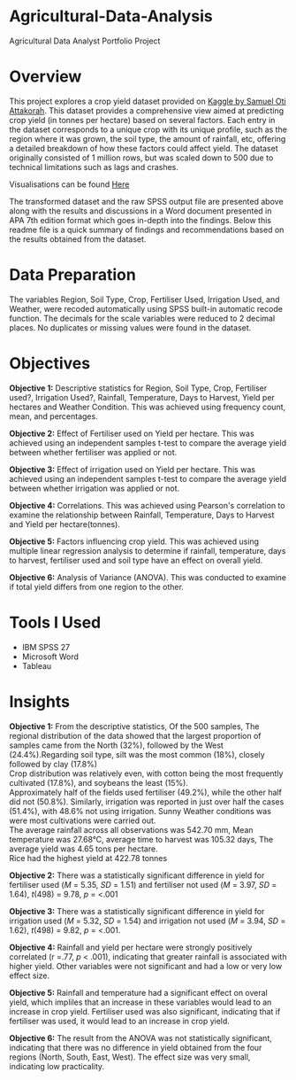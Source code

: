 # Agricultural-Data-Analysis
Agricultural Data Analyst Portfolio Project
# Overview
This project explores a crop yield dataset provided on [Kaggle by Samuel Oti Attakorah](https://www.kaggle.com/datasets/samuelotiattakorah/agriculture-crop-yield). This dataset provides a comprehensive view aimed at predicting crop yield (in tonnes per hectare) based on several factors. Each entry in the dataset corresponds to a unique crop with its unique profile, such as the region where it was grown, the soil type, the amount of rainfall, etc, offering a detailed breakdown of how these factors could affect yield. The dataset originally consisted of 1 million rows, but was scaled down to 500 due to technical limitations such as lags and crashes. <br /> 

Visualisations can be found [Here](https://omoredeiguma.github.io/Website-Hosting-Agriculture/)

The transformed dataset and the raw SPSS output file are presented above along with the results and discussions in a Word document presented in APA 7th edition format which goes in-depth into the findings. Below this readme file is a quick summary of findings and recommendations based on the results obtained from the dataset.<br />

# Data Preparation
The variables Region, Soil Type, Crop, Fertiliser Used, Irrigation Used, and Weather, were recoded automatically using SPSS built-in automatic recode function. The decimals for the scale variables were reduced to 2 decimal places. No duplicates or missing values were found in the dataset.

# Objectives
**Objective 1:** Descriptive statistics for Region, Soil Type, Crop, Fertiliser used?, Irrigation Used?, Rainfall, Temperature, Days to Harvest, Yield per hectares and Weather Condition. This was achieved using frequency count, mean, and percentages. <br />

**Objective 2:** Effect of Fertiliser used on Yield per hectare. This was achieved using an independent samples t-test to compare the average yield between whether fertiliser was applied or not. <br />

**Objective 3:** Effect of irrigation used on Yield per hectare. This was achieved using an independent samples t-test to compare the average yield between whether irrigation was applied or not. <br />

**Objective 4:** Correlations. This was achieved using Pearson's correlation to examine the relationship between Rainfall, Temperature, Days to Harvest and Yield per hectare(tonnes). <br />

**Objective 5:** Factors influencing crop yield. This was achieved using multiple linear regression analysis to determine if rainfall, temperature, days to harvest, fertiliser used and soil type have an effect on overall yield. <br />

**Objective 6:** Analysis of Variance (ANOVA). This was conducted to examine if total yield differs from one region to the other. <br />

# Tools I Used
* IBM SPSS 27
* Microsoft Word <br />
* Tableau

# Insights
**Objective 1:** From the descriptive statistics, Of the 500 samples, The regional distribution of the data showed that the largest proportion of samples came from the North (32%), followed by the West (24.4%).Regarding soil type, silt was the most common (18%), closely followed by clay (17.8%) <br />
Crop distribution was relatively even, with cotton being the most frequently cultivated (17.8%), and soybeans the least (15%). <br /> Approximately half of the fields used fertiliser (49.2%), while the other half did not (50.8%). Similarly, irrigation was reported in just over half the cases (51.4%), with 48.6% not using irrigation. Sunny Weather conditions was were most cultivations were carried out. <br /> The average rainfall across all observations was 542.70 mm, Mean temperature was 27.68°C, average time to harvest was 105.32 days, The average yield was 4.65 tons per hectare. <br />
Rice had the highest yield at 422.78 tonnes <br />

**Objective 2:** There was a statistically significant difference in yield for fertiliser used (_M_ = 5.35, _SD_ = 1.51) and fertiliser not used (_M_ = 3.97, _SD_ = 1.64), _t_(498) = 9.78, _p_ = <.001 <br />

**Objective 3:** There was a statistically significant difference in yield for irrigation used (_M_ = 5.32, _SD_ = 1.54) and irrigation not used (_M_ = 3.94, _SD_ = 1.62), _t_(498) = 9.82, _p_ = <.001. <br />

**Objective 4:** Rainfall and yield per hectare were strongly positively correlated (r =.77, _p_ < .001), indicating that greater rainfall is associated with higher yield. Other variables were not significant and had a low or very low effect size. <br />

**Objective 5:** Rainfall and temperature had a significant effect on overal yield, which impliles that an increase in these variables would lead to an increase in crop yield. Fertiliser used was also significant, indicating that if fertiliser was used, it would lead to an increase in crop yield. <br />

**Objective 6:** The result from the ANOVA was not statistically significant, indicating that there was no difference in yield obtained from the four regions (North, South, East, West). The effect size was very small, indicating low practicality.
